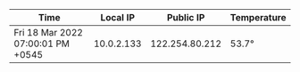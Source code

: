 | Time     | Local IP | Public IP | Temperature |
| ----------- | ----------- | ----------- | ----------- |
| Fri 18 Mar 2022 07:00:01 PM +0545      | 10.0.2.133     | 122.254.80.212  | 53.7° |
